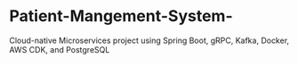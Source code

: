 # Patient-Mangement-System-
Cloud-native Microservices project using Spring Boot, gRPC, Kafka, Docker, AWS CDK, and PostgreSQL
